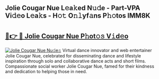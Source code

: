 ## Jolie Cougar Nue L𝚎a𝚔ed N𝚞𝚍e - Part-VPA Vi𝚍𝚎o L𝚎a𝚔s - H𝚘𝚝 O𝚗𝚕yf𝚊ns P𝚑𝚘tos lMM8K

# <h2><a href="http://kfdb31.oniu.top/?m=Jolie+Cougar+Nue">🔗👉 🔴 Jolie Cougar Nue P𝚑ot𝚘𝚜 V𝚒d𝚎o</a></h2>

[![Jolie Cougar Nue Nu𝚍e𝚜](https://i.imgur.com/0qMVB7G.gif)](http://kfdb31.oniu.top/?m=Jolie+Cougar+Nue)
Virtual dance innovator and web entertainer Jolie Cougar Nue, celebrated for disseminating dance and lifestyle inspiration through solo and collaborative dance acts and short films. Compassionate social worker Jolie Cougar Nue, famed for their kindness and dedication to helping those in need.  
